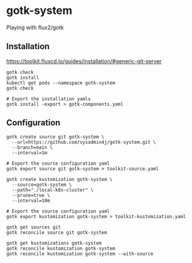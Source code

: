 # gotk-system
Playing with flux2/gotk

## Installation

https://toolkit.fluxcd.io/guides/installation/#generic-git-server

```
gotk check
gotk install
kubectl get pods --namespace gotk-system
gotk check

# Export the installation yamls
gotk install -export > gotk-components.yaml
```

## Configuration

```
gotk create source git gotk-system \
  --url=https://github.com/sysadmin4j/gotk-system.git \
  --branch=main \
  --interval=1m

# Export the source configuration yaml
gotk export source git gotk-system > toolkit-source.yaml
```

```
gotk create kustomization gotk-system \
  --source=gotk-system \
  --path="./local-k8s-cluster" \
  --prune=true \
  --interval=10m

# Export the source configuration yaml
gotk export kustomization gotk-system > toolkit-kustomization.yaml
```

```
gotk get sources git
gotk reconcile source git gotk-system
```

```
gotk get kustomizations gotk-system
gotk reconcile kustomization gotk-system
gotk reconcile kustomization gotk-system --with-source
```
